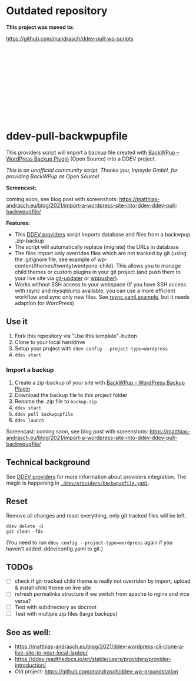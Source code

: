 # Outdated repository

**This project was moved to:**

https://github.com/mandrasch/ddev-pull-wp-scripts


<br>
<br>
<br>
<br>
<br>
<br>
<br>
<br>
<br>
<br>
<br>


# ddev-pull-backwpupfile

This providers script will import a backup file created with [BackWPup – WordPress Backup Plugin](https://wordpress.org/plugins/backwpup/) (Open Source) into a DDEV project.

*This is an unofficial community script. Thanks you, Inpsyde GmbH, for providing BackWPup as Open Source!*

**Screencast:** 

coming soon, see blog post with screenshots: https://matthias-andrasch.eu/blog/2021/import-a-wordpress-site-into-ddev-ddev-pull-backwpupfile/

**Features:**

- This [DDEV providers](https://github.com/mandrasch/ddev-pull-backwpupfile/blob/main/.ddev/providers/backwpupfile.yaml)  script imports database and files from a backwpup .zip-backup
- The script will automatically replace (migrate) the URLs in database
- The files import only overrides files which are not tracked by git (using the .gitignore file, see example of wp-content/themes/twentytwentyone-child). This allows you to manage child themes or custom plugins in your git project (and push them to your live site via [git-updater](https://git-updater.com/) or [wppusher](https://wppusher.com/)).
- Works without SSH access to your webspace (If you have SSH access with rsync and mysqldump available, you can use a more efficient workflow and sync only new files. See [rsync.yaml.example](https://github.com/drud/ddev/blob/master/pkg/ddevapp/dotddev_assets/providers/rsync.yaml.example), but it needs adaption for WordPress)

## Use it

1. Fork this repository via "Use this template"-button
1. Clone to your local harddrive
1. Setup your project with `ddev config --project-type=wordpress`
1. `ddev start`

### Import a backup 
1. Create a zip-backup of your site with [BackWPup – WordPress Backup Plugin](https://wordpress.org/plugins/backwpup/)
1. Download the backup file to this project folder
1. Rename the .zip file to `backup.zip`
1. `ddev start`
1. `ddev pull backwpupfile`
1. `ddev launch`

Screencast: coming soon, see blog post with screenshots: https://matthias-andrasch.eu/blog/2021/import-a-wordpress-site-into-ddev-ddev-pull-backwpupfile/

## Technical background

See [DDEV providers](https://ddev.readthedocs.io/en/stable/users/providers/provider-introduction/) for more information about providers integration. The magic is happening in [`.ddev/providers/backwpupfile.yaml`](https://github.com/mandrasch/ddev-pull-backwpupfile/blob/main/.ddev/providers/backwpupfile.yaml). 

## Reset

Remove all changes and reset everything, only git tracked files will be left.

```
ddev delete -O
git clean -fdx
```

(You need to run `ddev config --project-type=wordpress` again if you haven't added .ddev/config.yaml to git.)

## TODOs

- [ ] check if git-tracked child theme is really not overriden by import, upload & install child theme on live site
- [ ] refresh permalinks structure if we switch from apache to nginx and vice versa? 
- [ ] Test with subdirectory as docroot
- [ ] Test with multiple zip files (large backups)

## See as well:

- https://matthias-andrasch.eu/blog/2021/ddev-wordpress-cli-clone-a-live-site-to-your-local-laptop/
- https://ddev.readthedocs.io/en/stable/users/providers/provider-introduction/
- Old project: https://github.com/mandrasch/ddev-wp-groundstation
